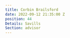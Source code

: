 ```yaml
---
title: Corbin Brailsford
date: 2022-09-12 21:35:00 Z
position: 44
Details: Savills
Section: advisor
---
```


